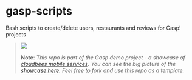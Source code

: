 gasp-scripts
============

Bash scripts to create/delete users, restaurants and reviews for Gasp! projects

> <img src="http://www.cloudbees.com/sites/all/themes/custom/cloudbees_zen/css/bidesign/_ui/images/logo.png"/>
>
> <b>Note</b>: <i>This repo is part of the Gasp demo project - a showcase of <a href="https://developer.cloudbees.com/bin/view/Mobile">cloudbees mobile services</a>.
> You can see the big picture of the <a href="http://mobilepaas.cloudbees.com">showcase here</a>.
> Feel free to fork and use this repo as a template.</i>
